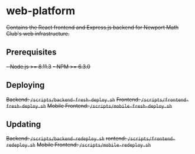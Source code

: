# web-platform

~~Contains the React frontend and Express.js backend for Newport Math Club's web infrastructure.~~

## Prerequisites

~~- Node.js >= 8.11.3~~
~~- NPM >= 6.3.0~~

## Deploying

~~Backend: `/scripts/backend-fresh-deploy.sh`~~
~~Frontend: `/scripts/frontend-fresh-deploy.sh`~~
~~Mobile Frontend: `/scripts/mobile-fresh-deploy.sh`~~

## Updating

~~Backend: `/scripts/backend-redeploy.sh`~~
~~rontend: `/scripts/frontend-redeploy.sh`~~
~~Mobile Frontend: `/scripts/mobile-redeploy.sh`~~
